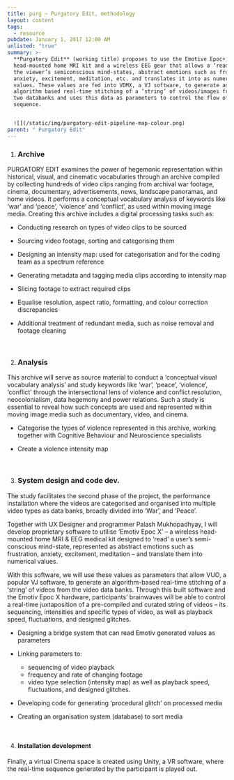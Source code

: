 ```yaml
---
title: purg ~ Purgatory Edit, methodology
layout: content
tags:
  - resource
pubdate: January 1, 2017 12:00 AM
unlisted: "true"
summary: >-
  **Purgatory Edit** (working title) proposes to use the Emotive Epoc+, a
  head-mounted home MRI kit and a wireless EEG gear that allows a ‘reading’ of
  the viewer’s semiconscious mind-states, abstract emotions such as frustration,
  anxiety, excitement, meditation, etc. and translates it into as numerical
  values. These values are fed into VDMX, a VJ software, to generate an
  algorithm based real-time stitching of a ‘string’ of videos/images from the
  two databanks and uses this data as parameters to control the flow of video
  sequence.


  ![](/static/img/purgatory-edit-pipeline-map-colour.png)
parent: " Purgatory Edit"
---
```



1. ### Archive

PURGATORY EDIT examines the power of hegemonic representation within historical, visual, and cinematic vocabularies through an archive compiled by collecting hundreds of video clips ranging from archival war footage, cinema, documentary, advertisements, news, landscape panoramas, and home videos. It performs a conceptual vocabulary analysis of keywords like ‘war’ and ‘peace’, ‘violence’ and ‘conflict’, as used within moving image media. Creating this archive includes a digital processing tasks such as:

* Conducting research on types of video clips to be sourced
* Sourcing video footage, sorting and categorising them
* Designing an intensity map: used for categorisation and for the coding team as a spectrum reference 
* Generating metadata and tagging media clips according to intensity map
* Slicing footage to extract required clips
* Equalise resolution, aspect ratio, formatting, and colour correction discrepancies
* Additional treatment of redundant media, such as noise removal and footage cleaning

  <br/>

2. ### Analysis

This archive will serve as source material to conduct a ‘conceptual visual vocabulary analysis’ and study keywords like ‘war’, ‘peace’, ‘violence’, ‘conflict’ through the intersectional lens of violence and conflict resolution, neocolonialism, data hegemony and power relations. Such a study is essential to reveal how such concepts are used and represented within moving image media such as documentary, video, and cinema. 

* Categorise the types of violence represented in this archive, working together with Cognitive Behaviour and Neuroscience specialists
* Create a violence intensity map

  <br/>

3. ### System design and code dev.

The study facilitates the second phase of the project, the performance installation where the videos are categorised and organised into multiple video types as data banks, broadly divided into ‘War’, and ‘Peace’.

Together with UX Designer and programmer Palash Mukhopadhyay, I will develop proprietary software to utilise ‘Emotiv Epoc X’ – a wireless head-mounted home MRI & EEG medical kit designed to ‘read’ a user’s semi-conscious mind-state, represented as abstract emotions such as frustration, anxiety, excitement, meditation – and translate them into numerical values. 

With this software, we will use these values as parameters that allow VUO, a popular VJ software, to generate an algorithm-based real-time stitching of a ‘string’ of videos from the video data banks. Through this built software and the Emotiv Epoc X hardware, participants’ brainwaves will be able to control a real-time juxtaposition of a pre-compiled and curated string of videos – its sequencing, intensities and specific types of video, as well as playback speed, fluctuations, and designed glitches. 

* Designing a bridge system that can read Emotiv generated values as parameters
* Linking parameters to: 

  * sequencing of video playback
  * frequency and rate of changing footage
  * video type selection (intensity map) as well as playback speed, fluctuations, and designed glitches. 
* Developing code for generating ‘procedural glitch’ on processed media
* Creating an organisation system (database) to sort media 

  <br/>

4. #### Installation development

Finally, a virtual Cinema space is created using Unity, a VR software, where the real-time sequence generated by the participant is played out.